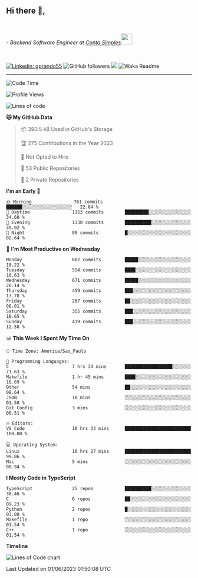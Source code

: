 <h2>Hi there  👋,</h2> </br>

<p><em>- Backend Software Engineer at <a href="https://contasimples.com">Conta Simples</a><img src="https://media.giphy.com/media/WUlplcMpOCEmTGBtBW/giphy.gif" width="30"> 
</em></p></br>


[![Linkedin: gprando55](https://img.shields.io/badge/-gprando55-blue?style=flat-square&logo=Linkedin&logoColor=white&link=https://www.linkedin.com/in/gprando55/)](https://www.linkedin.com/in/gprando55)
![GitHub followers](https://img.shields.io/github/followers/gprando55?label=Follow&style=social)
![](https://visitor-badge.glitch.me/badge?page_id=gprando55.gprando55)
![Waka Readme](https://github.com/gprando55/gprando55/workflows/Waka%20Readme/badge.svg)

---
<!--START_SECTION:waka-->
![Code Time](http://img.shields.io/badge/Code%20Time-2%2C411%20hrs%2018%20mins-blue)

![Profile Views](http://img.shields.io/badge/Profile%20Views-27-blue)

![Lines of code](https://img.shields.io/badge/From%20Hello%20World%20I%27ve%20Written-3.1%20million%20lines%20of%20code-blue)

**🐱 My GitHub Data** 

> 📦 390.5 kB Used in GitHub's Storage 
 > 
> 🏆 275 Contributions in the Year 2023
 > 
> 🚫 Not Opted to Hire
 > 
> 📜 53 Public Repositories 
 > 
> 🔑 2 Private Repositories 
 > 
**I'm an Early 🐤** 

```text
🌞 Morning                761 commits         ██████░░░░░░░░░░░░░░░░░░░   22.84 % 
🌆 Daytime                1153 commits        █████████░░░░░░░░░░░░░░░░   34.60 % 
🌃 Evening                1330 commits        ██████████░░░░░░░░░░░░░░░   39.92 % 
🌙 Night                  88 commits          █░░░░░░░░░░░░░░░░░░░░░░░░   02.64 % 
```
📅 **I'm Most Productive on Wednesday** 

```text
Monday                   607 commits         █████░░░░░░░░░░░░░░░░░░░░   18.22 % 
Tuesday                  554 commits         ████░░░░░░░░░░░░░░░░░░░░░   16.63 % 
Wednesday                671 commits         █████░░░░░░░░░░░░░░░░░░░░   20.14 % 
Thursday                 459 commits         ███░░░░░░░░░░░░░░░░░░░░░░   13.78 % 
Friday                   267 commits         ██░░░░░░░░░░░░░░░░░░░░░░░   08.01 % 
Saturday                 355 commits         ███░░░░░░░░░░░░░░░░░░░░░░   10.65 % 
Sunday                   419 commits         ███░░░░░░░░░░░░░░░░░░░░░░   12.58 % 
```


📊 **This Week I Spent My Time On** 

```text
🕑︎ Time Zone: America/Sao_Paulo

💬 Programming Languages: 
C                        7 hrs 34 mins       ██████████████████░░░░░░░   71.63 % 
Makefile                 1 hr 45 mins        ████░░░░░░░░░░░░░░░░░░░░░   16.69 % 
Other                    54 mins             ██░░░░░░░░░░░░░░░░░░░░░░░   08.64 % 
JSON                     10 mins             ░░░░░░░░░░░░░░░░░░░░░░░░░   01.58 % 
Git Config               3 mins              ░░░░░░░░░░░░░░░░░░░░░░░░░   00.51 % 

🔥 Editors: 
VS Code                  10 hrs 33 mins      █████████████████████████   100.00 % 

💻 Operating System: 
Linux                    10 hrs 27 mins      █████████████████████████   99.06 % 
Mac                      5 mins              ░░░░░░░░░░░░░░░░░░░░░░░░░   00.94 % 
```

**I Mostly Code in TypeScript** 

```text
TypeScript               25 repos            ██████████░░░░░░░░░░░░░░░   38.46 % 
C                        6 repos             ██░░░░░░░░░░░░░░░░░░░░░░░   09.23 % 
Python                   2 repos             █░░░░░░░░░░░░░░░░░░░░░░░░   03.08 % 
Makefile                 1 repo              ░░░░░░░░░░░░░░░░░░░░░░░░░   01.54 % 
C++                      1 repo              ░░░░░░░░░░░░░░░░░░░░░░░░░   01.54 % 
```



**Timeline**

![Lines of Code chart](https://raw.githubusercontent.com/prandogabriel/prandogabriel/master/assets/bar_graph.png)


 Last Updated on 01/06/2023 01:50:08 UTC
<!--END_SECTION:waka-->
